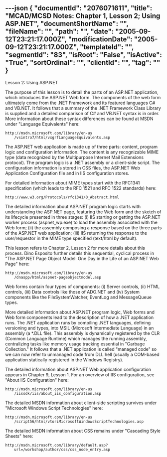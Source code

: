 ---json
{
  "documentId": "2076071611",
  "title": "MCAD/MCSD Notes: Chapter 1, Lesson 2; Using ASP.NET",
  "documentShortName": "",
  "fileName": "",
  "path": "",
  "date": "2005-09-12T23:21:17.000Z",
  "modificationDate": "2005-09-12T23:21:17.000Z",
  "templateId": "",
  "segmentId": "83",
  "isRoot": "False",
  "isActive": "True",
  "sortOrdinal": "",
  "clientId": "",
  "tag": ""
}
---

Lesson 2: Using ASP.NET

The purpose of this lesson is to detail the parts of an ASP.NET application, which introduces the ASP.NET Web form. The components of the web form ultimately come from the .NET Framework and its featured languages C# and VB.NET. It follows that a summary of the .NET Framework Class Library is supplied and a detailed comparison of C# and VB.NET syntax is in order. More information about these syntax differences can be found at MSDN under &quot;Language Equivalents&quot; here:

    http://msdn.microsoft.com/library/en-us
        /vsintro7/html/vxgrfLanguageEquivalents.asp

The ASP.NET web application is made up of three parts: content, program logic and configuration information. The content is any recognizable MIME type (data recognized by the Multipurpose Internet Mail Extensions protocol). The program logic is a .NET assembly or a client-side script. The configuration information is stored in CSS files, the ASP.NET Web Application Configuration file and in IIS configuration stores.

For detailed information about MIME types start with the RFC1341 specification (which leads to the RFC 1521  and RFC 1522 standards) here:

    http://www.w3.org/Protocols/rfc1341/0_Abstract.html

The detailed information about ASP.NET program logic starts with understanding the ASP.NET page, featuring the Web form and the sketch of its lifecycle presented in three stages: (i) IIS starting or getting the ASP.NET worker process (aspnet_wp.exe) to load the assembly associated with the Web form; (ii) the assembly composing a response based on the three parts of the ASP.NET web application; (iii) IIS returning the response to the user/requestor in the MIME type specified (text/html by default).

This lesson refers to Chapter 2, Lesson 2 for more details about this process. Dino Esposito further details this sequential, cyclical process in &quot;The ASP.NET Page Object Model: One Day in the Life of an ASP.NET Web Page&quot; here:

    http://msdn.microsoft.com/library/en-us
        /dnaspp/html/aspnet-pageobjectmodel.asp

Web forms contain four types of components: (i) Server controls, (ii) HTML controls, (iii) Data controls like those of ADO.NET and (iv) System components like the FileSystemWatcher, EventLog and MessageQueue types.

More detailed information about ASP.NET program logic, Web forms and Web form components lead to the description of how a .NET application runs. The .NET application runs by compiling .NET languages, defining versioning and types, into MSIL (Microsoft Intermediate Language) in an assembly (a *.DLL file). This assembly is dynamically registered by the CLR (Common Language Runtime) which manages the running assembly, centralizing tasks like memory usage tracking essential in &quot;Garbage Collection.&quot; It follows that a .NET application is called &quot;managed code&quot; so we can now refer to unmanaged code from DLL hell (usually a COM-based application statically registered in the Windows Registry).

The detailed information about ASP.NET Web application configuration appears in Chapter 9, Lesson 1. For an overview of IIS configuration, see &quot;About IIS Configuration&quot; here:

    http://msdn.microsoft.com/library/en-us
        /iissdk/iis/about_iis_configuration.asp

The detailed MSDN information about client-side scripting survives under &quot;Microsoft Windows Script Technologies&quot; here:

    http://msdn.microsoft.com/library/en-us
        /script56/html/vtoriMicrosoftWindowsScriptTechnologies.asp

The detailed MSDN information about CSS remains under &quot;Cascading Style Sheets&quot; here:

    http://msdn.microsoft.com/library/default.asp?
        url=/workshop/author/css/css_node_entry.asp
